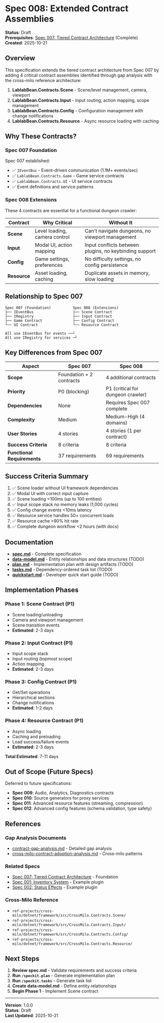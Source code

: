 # Spec 008: Extended Contract Assemblies

**Status**: Draft  
**Prerequisites**: [Spec 007: Tiered Contract Architecture](../007-tiered-contract-architecture/spec.md) (Complete)  
**Created**: 2025-10-21

## Overview

This specification extends the tiered contract architecture from Spec 007 by adding 4 critical contract assemblies identified through gap analysis with the cross-milo reference architecture:

1. **LablabBean.Contracts.Scene** - Scene/level management, camera, viewport
2. **LablabBean.Contracts.Input** - Input routing, action mapping, scope management
3. **LablabBean.Contracts.Config** - Configuration management with change notifications
4. **LablabBean.Contracts.Resource** - Async resource loading with caching

## Why These Contracts?

### Spec 007 Foundation
Spec 007 established:
- ✅ `IEventBus` - Event-driven communication (1.1M+ events/sec)
- ✅ `LablabBean.Contracts.Game` - Game service contracts
- ✅ `LablabBean.Contracts.UI` - UI service contracts
- ✅ Event definitions and service patterns

### Spec 008 Extensions
These 4 contracts are essential for a functional dungeon crawler:

| Contract | Why Critical | Without It |
|----------|-------------|------------|
| **Scene** | Level loading, camera control | Can't navigate dungeons, no viewport management |
| **Input** | Modal UI, action mapping | Input conflicts between plugins, no keybinding support |
| **Config** | Game settings, preferences | No difficulty settings, no config persistence |
| **Resource** | Asset loading, caching | Duplicate assets in memory, slow loading |

## Relationship to Spec 007

```
Spec 007 (Foundation)          Spec 008 (Extensions)
├── IEventBus                  ├── Scene Contract
├── IRegistry                  ├── Input Contract
├── Game Contract              ├── Config Contract
└── UI Contract                └── Resource Contract
                               
All use IEventBus for events ──┘
All use IRegistry for services ─┘
```

## Key Differences from Spec 007

| Aspect | Spec 007 | Spec 008 |
|--------|----------|----------|
| **Scope** | Foundation + 2 contracts | 4 additional contracts |
| **Priority** | P0 (blocking) | P1 (critical for dungeon crawler) |
| **Dependencies** | None | Requires Spec 007 complete |
| **Complexity** | Medium | Medium-High (4 domains) |
| **User Stories** | 4 stories | 4 stories (1 per contract) |
| **Success Criteria** | 8 criteria | 8 criteria |
| **Functional Requirements** | 37 requirements | 69 requirements |

## Success Criteria Summary

1. ✅ Scene loader without UI framework dependencies
2. ✅ Modal UI with correct input capture
3. ✅ Scene loading <100ms (up to 100 entities)
4. ✅ Input scope stack no memory leaks (1,000 cycles)
5. ✅ Config change events <10ms latency
6. ✅ Resource service handles 50+ concurrent loads
7. ✅ Resource cache >90% hit rate
8. ✅ Complete dungeon workflow <2 hours (with docs)

## Documentation

- **[spec.md](spec.md)** - Complete specification
- **[data-model.md](data-model.md)** - Entity relationships and data structures (TODO)
- **[plan.md](plan.md)** - Implementation plan with design artifacts (TODO)
- **[tasks.md](tasks.md)** - Dependency-ordered task list (TODO)
- **[quickstart.md](quickstart.md)** - Developer quick start guide (TODO)

## Implementation Phases

### Phase 1: Scene Contract (P1)
- Scene loading/unloading
- Camera and viewport management
- Scene transition events
- **Estimated**: 2-3 days

### Phase 2: Input Contract (P1)
- Input scope stack
- Input routing (topmost scope)
- Action mapping
- **Estimated**: 2-3 days

### Phase 3: Config Contract (P1)
- Get/Set operations
- Hierarchical sections
- Change notifications
- **Estimated**: 1-2 days

### Phase 4: Resource Contract (P1)
- Async loading
- Caching and preloading
- Load success/failure events
- **Estimated**: 2-3 days

**Total Estimated**: 7-11 days

## Out of Scope (Future Specs)

Deferred to future specifications:
- **Spec 009**: Audio, Analytics, Diagnostics contracts
- **Spec 010**: Source generators for proxy services
- **Spec 011**: Advanced resource features (streaming, compression)
- **Spec 012**: Advanced config features (schema validation, type safety)

## References

### Gap Analysis Documents
- [contract-gap-analysis.md](../../docs/_inbox/contract-gap-analysis.md) - Detailed gap analysis
- [cross-milo-contract-adoption-analysis.md](../../docs/_inbox/cross-milo-contract-adoption-analysis.md) - Cross-milo patterns

### Related Specs
- [Spec 007: Tiered Contract Architecture](../007-tiered-contract-architecture/spec.md) - Foundation
- [Spec 001: Inventory System](../001-inventory-system/spec.md) - Example plugin
- [Spec 002: Status Effects](../002-status-effects/spec.md) - Example plugin

### Cross-Milo Reference
- `ref-projects/cross-milo/dotnet/framework/src/CrossMilo.Contracts.Scene/`
- `ref-projects/cross-milo/dotnet/framework/src/CrossMilo.Contracts.Input/`
- `ref-projects/cross-milo/dotnet/framework/src/CrossMilo.Contracts.Config/`
- `ref-projects/cross-milo/dotnet/framework/src/CrossMilo.Contracts.Resource/`

## Next Steps

1. **Review spec.md** - Validate requirements and success criteria
2. **Run `/speckit.plan`** - Generate implementation plan
3. **Run `/speckit.tasks`** - Generate task list
4. **Create data-model.md** - Define entity relationships
5. **Begin Phase 1** - Implement Scene contract

---

**Version**: 1.0.0  
**Status**: Draft  
**Last Updated**: 2025-10-21
